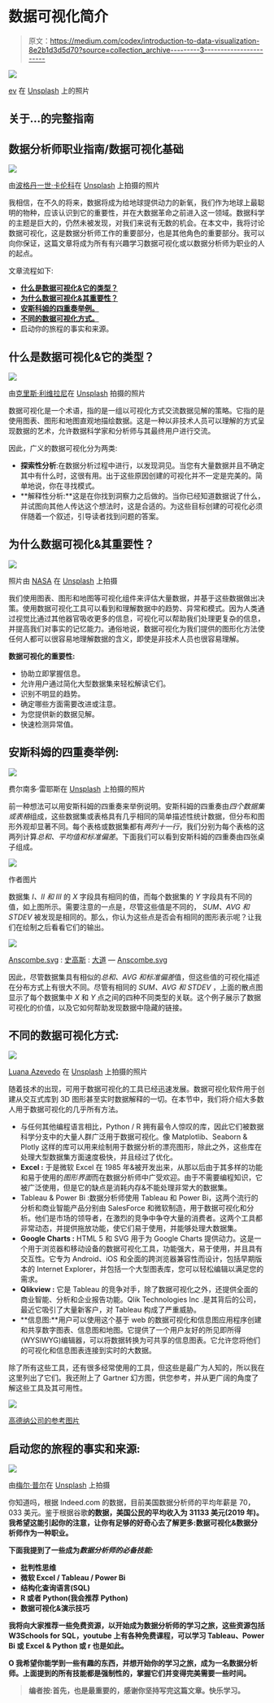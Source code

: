 # 数据可视化简介

> 原文：<https://medium.com/codex/introduction-to-data-visualization-8e2b1d3d5d70?source=collection_archive---------3----------------------->

![](img/6bd1f16a6b6207e06a907c1ed418a76a.png)

[ev](https://unsplash.com/@ev?utm_source=unsplash&utm_medium=referral&utm_content=creditCopyText) 在 [Unsplash](https://unsplash.com/?utm_source=unsplash&utm_medium=referral&utm_content=creditCopyText) 上的照片

## 关于…的完整指南

## 数据分析师职业指南/数据可视化基础

![](img/2593d44c79906b17016b839d096786cf.png)

由[波格丹一世·卡伦科](https://unsplash.com/@bogdan_karlenko?utm_source=unsplash&utm_medium=referral&utm_content=creditCopyText)在 [Unsplash](https://unsplash.com/?utm_source=unsplash&utm_medium=referral&utm_content=creditCopyText) 上拍摄的照片

我相信，在不久的将来，数据将成为给地球提供动力的新氧，我们作为地球上最聪明的物种，应该认识到它的重要性，并在大数据革命之前进入这一领域。数据科学的主题是巨大的，仍然未被发现，对我们来说有无数的机会。在本文中，我将讨论数据可视化，这是数据分析师工作的重要部分，也是其他角色的重要部分。我可以向你保证，这篇文章将成为所有有兴趣学习数据可视化或以数据分析师为职业的人的起点。

文章流程如下:

*   [**什么是数据可视化&它的类型？**](#8e9f)
*   [**为什么数据可视化&其重要性？**](#df2d)
*   [**安斯科姆的四重奏举例。**](#5a04)
*   [**不同的数据可视化方式。**](#942d)
*   启动你的旅程的事实和来源。

## **什么是数据可视化&它的类型？**

![](img/480ab7f04659179719ec47288c0b7fc0.png)

由[克里斯·利维拉尼](https://unsplash.com/@chrisliverani?utm_source=unsplash&utm_medium=referral&utm_content=creditCopyText)在 [Unsplash](https://unsplash.com/?utm_source=unsplash&utm_medium=referral&utm_content=creditCopyText) 拍摄的照片

数据可视化是一个术语，指的是一组以可视化方式交流数据见解的策略。它指的是使用图表、图形和地图直观地描绘数据。这是一种以非技术人员可以理解的方式呈现数据的艺术，允许数据科学家和分析师与其最终用户进行交流。

因此，广义的数据可视化分为两类:

*   **探索性分析**:在数据分析过程中进行，以发现洞见。当您有大量数据并且不确定其中有什么时，这很有用。出于这些原因创建的可视化并不一定是完美的。简单地说，你在寻找模式。
*   **解释性分析:**这是在你找到洞察力之后做的。当你已经知道数据说了什么，并试图向其他人传达这个想法时，这是合适的。为这些目标创建的可视化必须伴随着一个叙述，引导读者找到问题的答案。

## **为什么数据可视化&其重要性？**

![](img/7f1bd3722f28bc6af32db81ff34b8f0a.png)

照片由 [NASA](https://unsplash.com/@nasa?utm_source=unsplash&utm_medium=referral&utm_content=creditCopyText) 在 [Unsplash](https://unsplash.com/s/photos/big-data?utm_source=unsplash&utm_medium=referral&utm_content=creditCopyText) 上拍摄

我们使用图表、图形和地图等可视化组件来评估大量数据，并基于这些数据做出决策。使用数据可视化工具可以看到和理解数据中的趋势、异常和模式。因为人类通过视觉比通过其他器官吸收更多的信息，可视化可以帮助我们处理更复杂的信息，并提高我们对事实的记忆能力。通俗地说，数据可视化为我们提供的图形化方法使任何人都可以很容易地理解数据的含义，即使是非技术人员也很容易理解。

**数据可视化的重要性:**

*   协助立即掌握信息。
*   允许用户通过简化大型数据集来轻松解读它们。
*   识别不明显的趋势。
*   确定哪些方面需要改进或注意。
*   为您提供新的数据见解。
*   快速检测异常值。

## **安斯科姆的四重奏举例:**

![](img/ba0373c12f7abfcbf791c664b0072bfc.png)

费尔南多·雷耶斯在 [Unsplash](https://unsplash.com/?utm_source=unsplash&utm_medium=referral&utm_content=creditCopyText) 上拍摄的照片

前一种想法可以用安斯科姆的四重奏来举例说明。安斯科姆的四重奏由*四个数据集或表格*组成，这些数据集或表格具有几乎相同的简单描述性统计数据，但分布和图形外观却显著不同。每个表格或数据集都有*两列十一行*，我们分别为每个表格的这两列计算*总和、平均值和标准偏差*。下面我们可以看到安斯科姆的四重奏由四张桌子组成。

![](img/d21d7766e32705cf98e5704310ad860c.png)

作者图片

数据集 *I、II 和 III* 的 *X* 字段具有相同的值，而每个数据集的 *Y* 字段具有不同的值，如上图所示。需要注意的一点是，尽管这些值是不同的， *SUM、AVG 和 STDEV* 被发现是相同的。那么，你认为这些点是否会有相同的图形表示呢？让我们在绘制之后看看它们的输出。

![](img/af758064ad4dcfa2d7689640ebbb7da0.png)

[Anscombe.svg](https://commons.wikimedia.org/wiki/File:Anscombe.svg) : [史高斯](https://commons.wikimedia.org/wiki/User:Schutz) : [大道](https://commons.wikimedia.org/wiki/User:Avenue) — [Anscombe.svg](https://commons.wikimedia.org/wiki/File:Anscombe.svg)

因此，尽管数据集具有相似的*总和、AVG 和标准偏差*值，但这些值的可视化描述在分布方式上有很大不同。尽管有相同的 *SUM、AVG 和 STDEV* ，上面的散点图显示了每个数据集中 *X* 和 *Y* 点之间的四种不同类型的关联。这个例子展示了数据可视化的价值，以及它如何帮助发现数据中隐藏的链接。

## **不同的数据可视化方式:**

![](img/85d64426957ba9fa0a6c9263da51464d.png)

[Luana Azevedo](https://unsplash.com/@azevdoluana?utm_source=unsplash&utm_medium=referral&utm_content=creditCopyText) 在 [Unsplash](https://unsplash.com/?utm_source=unsplash&utm_medium=referral&utm_content=creditCopyText) 上拍摄的照片

随着技术的出现，可用于数据可视化的工具已经迅速发展。数据可视化软件用于创建从交互式库到 3D 图形甚至实时数据解释的一切。在本节中，我们将介绍大多数人用于数据可视化的几乎所有方法。

*   与任何其他编程语言相比，Python / R 拥有最令人惊叹的库，因此它们被数据科学分支中的大量人群广泛用于数据可视化。像 Matplotlib、Seaborn & Plotly 这样的库可以用来绘制用于数据分析的漂亮图形，除此之外，这些库在处理大型数据集方面速度极快，并且经过了优化。
*   **Excel :** 于是微软 Excel 在 1985 年&被开发出来，从那以后由于其多样的功能和易于使用的*图形界面*而在数据分析师中广受欢迎。由于不需要编程知识，它被广泛使用，但是它的缺点是消耗内存&不能处理非常大的数据集。
*   Tableau & Power Bi :数据分析师使用 Tableau 和 Power Bi，这两个流行的分析和商业智能产品分别由 SalesForce 和微软制造，用于数据可视化和分析。他们是市场的领导者，在激烈的竞争中争夺大量的消费者。这两个工具都非常动态，并提供拖放功能，使它们易于使用，并能够处理大数据集。
*   **Google Charts :** HTML 5 和 SVG 用于为 Google Charts 提供动力。这是一个用于浏览器和移动设备的数据可视化工具，功能强大，易于使用，并且具有交互性。它专为 Android、iOS 和全面的跨浏览器兼容性而设计，包括早期版本的 Internet Explorer，并包括一个大型图表库，您可以轻松编辑以满足您的需求。
*   **Qlikview :** 它是 Tableau 的竞争对手，除了数据可视化之外，还提供全面的商业智能、分析和企业报告功能。Qlik Technologies Inc .是其背后的公司，最近它吸引了大量新客户，对 Tableau 构成了严重威胁。
*   **信息图:**用户可以使用这个基于 web 的数据可视化和信息图应用程序创建和共享数字图表、信息图和地图。它提供了一个用户友好的所见即所得(WYSIWYG)编辑器，可以将数据转换为可共享的信息图表。它允许您将他们的可视化和信息图表连接到实时的大数据。

除了所有这些工具，还有很多经常使用的工具，但这些是最广为人知的，所以我在这里列出了它们。我还附上了 Gartner 幻方图，供您参考，并从更广阔的角度了解这些工具及其可用性。

![](img/7272bb74a8958832ba87bcc726681c79.png)

[高德纳公司的参考图片](https://powerbiblogscdn.azureedge.net/wp-content/uploads/2021/02/Figure1.png)

## **启动您的旅程的事实和来源:**

![](img/f6d0535cb747926dec07eee795f3e27f.png)

由[梅尔·普尔](https://unsplash.com/@melpoole?utm_source=unsplash&utm_medium=referral&utm_content=creditCopyText)在 [Unsplash](https://unsplash.com/s/photos/circles?utm_source=unsplash&utm_medium=referral&utm_content=creditCopyText) 上拍摄

你知道吗，根据 Indeed.com 的数据，目前美国数据分析师的平均年薪是 70，033 美元。鉴于根据谷歌[](https://www.google.com/search?q=average+income+of+a+person+in+US&safe=active&sxsrf=ALeKk00-ZO3kwWPb_oY2Wl_clFxkmAJlhA%3A1629021049054&ei=eeMYYYvZAsXc9QP-sZfYAw&oq=average+income+of+a+person+in+US&gs_lcp=Cgdnd3Mtd2l6EAMyBQgAEIAEMgYIABAIEB4yBggAEAgQHjoHCCMQsAMQJzoHCAAQRxCwAzoECAAQDToICAAQCBAHEB5KBAhBGABQy0JYsEdglVBoA3ACeAGAAboFiAGhDpIBCTAuNS4xLjUtMZgBAKABAcgBCcABAQ&sclient=gws-wiz&ved=0ahUKEwjL-dan4LLyAhVFbn0KHf7YBTsQ4dUDCA8&uact=5)**的数据，美国公民的平均收入为 31133 美元(2019 年)。我希望这能引起你的注意，让你有足够的好奇心去了解更多:**数据可视化&数据分析师作为一种职业。****

**下面我提到了一些成为*数据分析师的必备技能:***

*   ****批判性思维****
*   ****微软 Excel / Tableau / Power Bi****
*   ****结构化查询语言(SQL)****
*   ****R 或者 Python(我会推荐 Python)****
*   ****数据可视化&演示技巧****

**我将向大家推荐一些免费资源，以开始成为数据分析师的学习之旅，这些资源包括 W3Schools for SQL，youtube 上有各种免费课程，可以学习 Tableau、Power Bi 或 Excel & Python 或 r 也是如此。**

**O 我希望你能学到一些有趣的东西，并想开始你的学习之旅，成为一名数据分析师。上面提到的所有技能都是强制性的，掌握它们并变得完美需要一些时间。**

> **编者按:首先，也是最重要的，感谢你坚持写完这篇文章。快乐学习。**